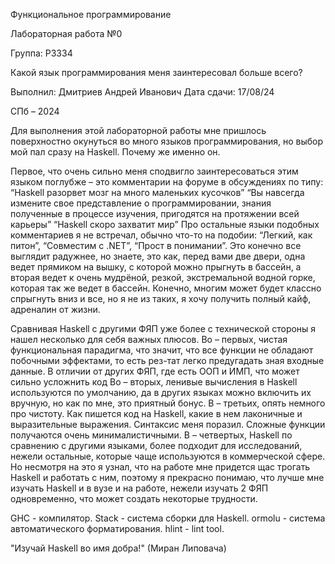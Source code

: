 
Функциональное программирование


Лабораторная работа №0

Группа: P3334


Какой язык программирования меня заинтересовал больше всего?



Выполнил: Дмитриев Андрей Иванович
Дата сдачи: 17/08/24

СПб – 2024


Для выполнения этой лабораторной работы мне пришлось поверхностно окунуться во много языков программирования, но выбор мой пал сразу на Haskell. Почему же именно он.

Первое, что очень сильно меня сподвигло заинтересоваться этим языком поглубже – это комментарии на форуме в обсуждениях по типу:
“Haskell разорвет мозг на много маленьких кусочков”
“Вы навсегда измените свое представление о программировании, знания полученные в процессе изучения, пригодятся на протяжении всей карьеры”
“Haskell скоро захватит мир”
Про остальные языки подобных комментариев я не встречал, обычно что-то на подобии: “Легкий, как питон”, “Совместим с .NET”, “Прост в понимании”.
Это конечно все выглядит радужнее, но знаете, это как, перед вами две двери, одна ведет прямиком на вышку, с которой можно прыгнуть в бассейн, а вторая ведет к очень мудрёной, резкой, экстремальной водной горке, которая так же ведет в бассейн. Конечно, многим может будет классно спрыгнуть вниз и все, но я не из таких, я хочу получить полный кайф, адреналин от жизни. 

Сравнивая Haskell с другими ФЯП уже более с технической стороны я нашел несколько для себя важных плюсов.
Во – первых, чистая функциональная парадигма, что значит, что все функции не обладают побочными эффектами, то есть рез-тат легко предугадать зная входные данные. В отличии от других ФЯП, где есть ООП и ИМП, что может сильно усложнить код
Во – вторых, ленивые вычисления в Haskell используются по умолчанию, да в других языках можно включить их вручную, но как по мне, это приятный бонус.
В – третьих, опять немного про чистоту. Как пишется код на Haskell, какие в нем лаконичные и выразительные выражения. Синтаксис меня поразил. Сложные функции получаются очень минималистичными. 
В – четвертых, Haskell по сравнению с другими языками, более подходит для исследований, нежели остальные, которые чаще используются в коммерческой сфере. Но несмотря на это я узнал, что на работе мне придется щас трогать Haskell и работать с ним, поэтому я прекрасно понимаю, что лучше мне изучать Haskell и в вузе и на работе, нежели изучать 2 ФЯП одновременно, что может создать некоторые трудности.

GHC - компилятор.
Stack - система сборки для Haskell.
ormolu - система автоматического форматирования.
hlint - lint tool.

"Изучай Haskell во имя добра!" (Миран Липовача)

